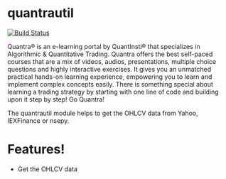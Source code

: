 # quantrautil


[![Build Status](https://travis-ci.org/joemccann/dillinger.svg?branch=master)](https://travis-ci.org/joemccann/dillinger)

Quantra® is an e-learning portal by QuantInsti® that specializes in Algorithmic & Quantitative Trading. Quantra offers the best self-paced courses that are a mix of videos, audios, presentations, multiple choice questions and highly interactive exercises. It gives you an unmatched practical hands-on learning experience, empowering you to learn and implement complex concepts easily. There is something special about learning a trading strategy by starting with one line of code and building upon it step by step! Go Quantra! 

The quantrautil module helps to get the OHLCV data from Yahoo, IEXFinance or nsepy.
# Features!

  - Get the OHLCV data

